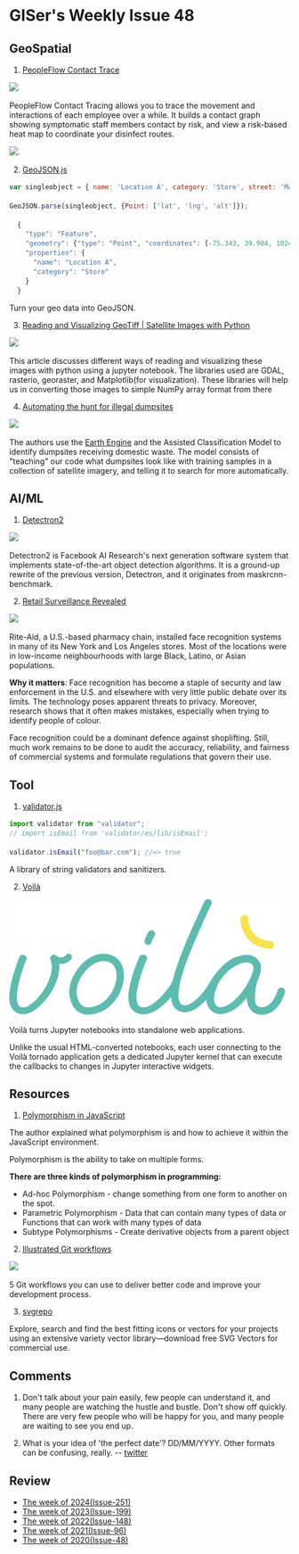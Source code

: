 # GISer's Weekly Issue 48

## GeoSpatial

1. [PeopleFlow Contact Trace](http://peopleflow.com/contact_tracing/)

![](https://peopleflow.com/wp-content/uploads/2020/05/contact-trace.png)

PeopleFlow Contact Tracing allows you to trace the movement and interactions of each employee over a while. It builds a contact graph showing symptomatic staff members contact by risk, and view a risk-based heat map to coordinate your disinfect routes.

![](https://peopleflow.com/wp-content/uploads/2020/05/peopleflow_contact_trace.png)

2. [GeoJSON.js](https://github.com/caseycesari/GeoJSON.js)

```js
var singleobject = { name: 'Location A', category: 'Store', street: 'Market', lat: 39.984, lng: -75.343, alt: 1024.76 }

GeoJSON.parse(singleobject, {Point: ['lat', 'lng', 'alt']});

  {
    "type": "Feature",
    "geometry": {"type": "Point", "coordinates": [-75.343, 39.984, 1024.76]},
    "properties": {
      "name": "Location A",
      "category": "Store"
    }
  }
```

Turn your geo data into GeoJSON.

3. [Reading and Visualizing GeoTiff | Satellite Images with Python](https://towardsdatascience.com/reading-and-visualizing-geotiff-images-with-python-8dcca7a74510)

![](https://miro.medium.com/max/1400/1*qCdqxf6RCkR9LZlnkIBb5w.png)

This article discusses different ways of reading and visualizing these images with python using a jupyter notebook. The libraries used are GDAL, rasterio, georaster, and Matplotlib(for visualization). These libraries will help us in converting those images to simple NumPy array format from there

4. [Automating the hunt for illegal dumpsites](https://towardsdatascience.com/automating-the-hunt-for-illegal-dumpsites-in-turkey-with-satellite-imagery-55288a687add)

![](https://miro.medium.com/max/1400/1*Ma_HUVPlahwSqy_czbrsFA.png)

The authors use the [Earth Engine](https://earthengine.google.com/) and the Assisted Classification Model to identify dumpsites receiving domestic waste. The model consists of "teaching" our code what dumpsites look like with training samples in a collection of satellite imagery, and telling it to search for more automatically.

## AI/ML

1. [Detectron2](https://github.com/facebookresearch/detectron2)

![](https://user-images.githubusercontent.com/1381301/66535560-d3422200-eace-11e9-9123-5535d469db19.png)

Detectron2 is Facebook AI Research's next generation software system that implements state-of-the-art object detection algorithms. It is a ground-up rewrite of the previous version, Detectron, and it originates from maskrcnn-benchmark.

2. [Retail Surveillance Revealed](https://www.reuters.com/investigates/special-report/usa-riteaid-software/)

![](https://blog.deeplearning.ai/hubfs/Rite%20Aid%202.gif)

Rite-Aid, a U.S.-based pharmacy chain, installed face recognition systems in many of its New York and Los Angeles stores. Most of the locations were in low-income neighbourhoods with large Black, Latino, or Asian populations.

**Why it matters**: Face recognition has become a staple of security and law enforcement in the U.S. and elsewhere with very little public debate over its limits. The technology poses apparent threats to privacy. Moreover, research shows that it often makes mistakes, especially when trying to identify people of colour.

Face recognition could be a dominant defence against shoplifting. Still, much work remains to be done to audit the accuracy, reliability, and fairness of commercial systems and formulate regulations that govern their use.

## Tool

1. [validator.js](https://github.com/validatorjs/validator.js)

```js
import validator from "validator";
// import isEmail from 'validator/es/lib/isEmail';

validator.isEmail("foo@bar.com"); //=> true
```

A library of string validators and sanitizers.

2. [Voilà](https://github.com/voila-dashboards/voila)

![](https://github.com/voila-dashboards/voila/raw/master/docs/source/voila-logo.svg)

Voilà turns Jupyter notebooks into standalone web applications.

Unlike the usual HTML-converted notebooks, each user connecting to the Voilà tornado application gets a dedicated Jupyter kernel that can execute the callbacks to changes in Jupyter interactive widgets.

## Resources

1. [Polymorphism in JavaScript](https://zellwk.com/blog/polymorphism-javascript/)

The author explained what polymorphism is and how to achieve it within the JavaScript environment.

Polymorphism is the ability to take on multiple forms.

**There are three kinds of polymorphism in programming:**

- Ad-hoc Polymorphism - change something from one form to another on the spot.
- Parametric Polymorphism - Data that can contain many types of data or Functions that can work with many types of data
- Subtype Polymorphisms - Create derivative objects from a parent object

2. [Illustrated Git workflows](https://zepel.io/blog/5-git-workflows-to-improve-development/)

![](https://zepel.io/blog/content/images/2020/05/GitFlow-git-workflow-2.png)

5 Git workflows you can use to deliver better code and improve your development process.

3. [svgrepo](https://www.svgrepo.com/)

Explore, search and find the best fitting icons or vectors for your projects using an extensive variety vector library—download free SVG Vectors for commercial use.

## Comments

1. Don't talk about your pain easily, few people can understand it, and many people are watching the hustle and bustle. Don't show off quickly. There are very few people who will be happy for you, and many people are waiting to see you end up.

2. What is your idea of 'the perfect date'? DD/MM/YYYY. Other formats can be confusing, really.
   -- [twitter](https://twitter.com/rafrasenberg/status/1286968074323865602)

## Review

- [The week of 2024(Issue-251)](../2024/issue-251.md)
- [The week of 2023(Issue-199)](../2023/issue-199.md)
- [The week of 2022(Issue-148)](../2022/issue-148.md)
- [The week of 2021(Issue-96)](../2021/issue-96.md)
- [The week of 2020(Issue-48)](../2020/issue-48.md)
